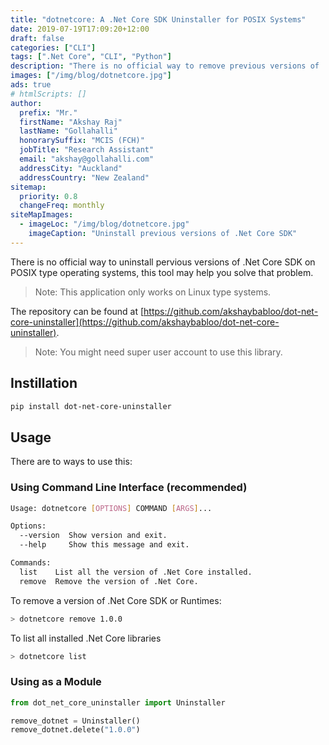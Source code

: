 ```yaml
---
title: "dotnetcore: A .Net Core SDK Uninstaller for POSIX Systems"
date: 2019-07-19T17:09:20+12:00
draft: false
categories: ["CLI"]
tags: [".Net Core", "CLI", "Python"]
description: "There is no official way to remove previous versions of .Net Core SDKs in POSIX systems, this tool can help you with that."
images: ["/img/blog/dotnetcore.jpg"]
ads: true
# htmlScripts: []
author:
  prefix: "Mr."
  firstName: "Akshay Raj"
  lastName: "Gollahalli"
  honorarySuffix: "MCIS (FCH)"
  jobTitle: "Research Assistant"
  email: "akshay@gollahalli.com"
  addressCity: "Auckland"
  addressCountry: "New Zealand"
sitemap:
  priority: 0.8
  changeFreq: monthly
siteMapImages:
  - imageLoc: "/img/blog/dotnetcore.jpg"
    imageCaption: "Uninstall previous versions of .Net Core SDK"
---
```


There is no official way to uninstall pervious versions of .Net Core SDK on POSIX type operating systems, this tool may help you solve that problem.

> Note: This application only works on Linux type systems.

The repository can be found at [https://github.com/akshaybabloo/dot-net-core-uninstaller](https://github.com/akshaybabloo/dot-net-core-uninstaller).

> Note: You might need super user account to use this library. 

## Instillation

```bash
pip install dot-net-core-uninstaller
```

## Usage

There are to ways to use this:

### Using Command Line Interface (recommended)

```bash
Usage: dotnetcore [OPTIONS] COMMAND [ARGS]...

Options:
  --version  Show version and exit.
  --help     Show this message and exit.

Commands:
  list    List all the version of .Net Core installed.
  remove  Remove the version of .Net Core.

```

To remove a version of .Net Core SDK or Runtimes:

```bash
> dotnetcore remove 1.0.0
```

To list all installed .Net Core libraries

```bash
> dotnetcore list
```

### Using as a Module

```python
from dot_net_core_uninstaller import Uninstaller

remove_dotnet = Uninstaller()
remove_dotnet.delete("1.0.0")
```
